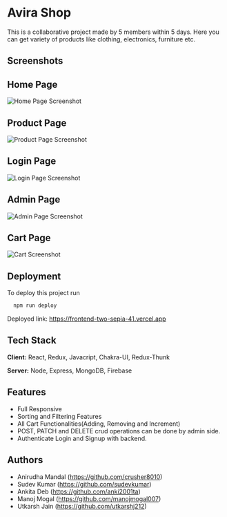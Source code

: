 
# Avira Shop

This is a collaborative project made by 5 members within 5 days.
Here you can get variety of products like clothing, electronics, furniture etc.
 


## Screenshots

## Home Page
![Home Page Screenshot](https://github.com/crusher8010/damaged-muscle-4612/blob/main/frontend/src/assets/Screenshot%20(116).png?raw=true)

## Product Page
![Product Page Screenshot](https://github.com/crusher8010/damaged-muscle-4612/blob/main/frontend/src/assets/Screenshot%20(117).png?raw=true)

## Login Page
![Login Page Screenshot](https://github.com/crusher8010/damaged-muscle-4612/blob/main/frontend/src/assets/Screenshot%20(118).png?raw=true)

## Admin Page
![Admin Page Screenshot](https://github.com/crusher8010/damaged-muscle-4612/blob/main/frontend/src/assets/Screenshot%20(119).png?raw=true)

## Cart Page
![Cart Screenshot](https://github.com/crusher8010/damaged-muscle-4612/blob/main/frontend/src/assets/Screenshot%20(120).png?raw=true)




## Deployment

To deploy this project run

```bash
  npm run deploy
```
Deployed link:
https://frontend-two-sepia-41.vercel.app


## Tech Stack

**Client:** React, Redux, Javacript, Chakra-UI, Redux-Thunk

**Server:** Node, Express, MongoDB, Firebase


## Features

- Full Responsive
- Sorting and Filtering Features
- All Cart Functionalities(Adding, Removing and Increment)
- POST, PATCH and DELETE crud operations can be done by admin side.
- Authenticate Login and Signup with backend.



## Authors

- Anirudha Mandal (https://github.com/crusher8010)
- Sudev Kumar (https://github.com/sudevkumar)
- Ankita Deb (https://github.com/anki2001ta)
- Manoj Mogal (https://github.com/manojmogal007)
- Utkarsh Jain (https://github.com/utkarshj212)

